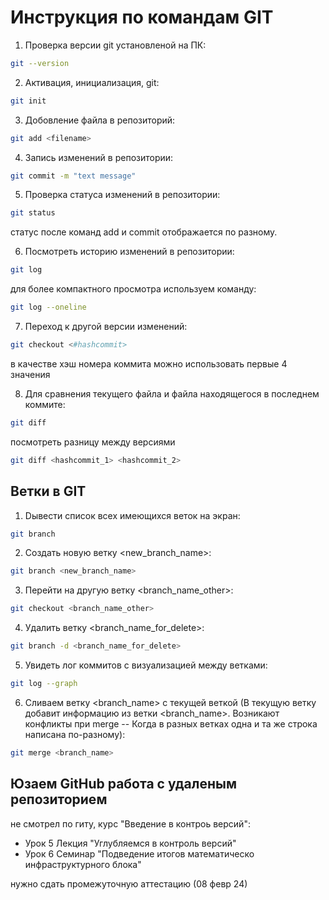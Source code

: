 # Инструкция по командам GIT

1. Проверка версии git установленой на ПК:
```sh
git --version
```

2. Активация, инициализация, git:
```sh
git init
```

3. Добовление файла в репозиторий:
```sh
git add <filename>
```

4. Запись изменений в репозитории:
```sh
git commit -m "text message"
```

5. Проверка статуса изменений в репозитории:
```sh
git status
```
статус после команд add и commit  отображается по разному.

6. Посмотреть историю изменений в репозитории:
```sh
git log
```
для более компактного просмотра используем команду:
```sh
git log --oneline
```

7. Переход к другой версии изменений:
```sh
git checkout <#hashcommit>
```
в качестве хэш номера коммита можно использовать первые 4 значения

8. Для сравнения текущего файла и файла находящегося в последнем коммите:
```sh
git diff
```
посмотреть разницу между версиями 
```sh
git diff <hashcommit_1> <hashcommit_2>
```



## Ветки в GIT ##

1. Dывести список всех имеющихся веток на экран:
```sh 
git branch
```

2. Создать новую ветку <new_branch_name>:
```sh
git branch <new_branch_name>
```

3. Перейти на другую ветку <branch_name_other>:
```sh
git checkout <branch_name_other>
```

4. Удалить ветку <branch_name_for_delete>:
```sh
git branch -d <branch_name_for_delete>
```

5. Увидеть лог коммитов с визуализацией между ветками:
```sh
git log --graph
```

6. Сливаем ветку <branch_name> с текущей веткой
(В текущую ветку добавит информацию из ветки <branch_name>. Возникают конфликты при merge -- Когда в разных ветках одна и та же строка написана по-разному):
```sh
git merge <branch_name>
```


## Юзаем GitHub работа с удаленым репозиторием ##

не смотрел по гиту, курс "Введение в контроь версий":
- Урок 5 Лекция "Углубляемся в контроль версий"
- Урок 6 Семинар "Подведение итогов математическо инфраструктурного блока"

нужно сдать промежуточную аттестацию (08 февр 24)